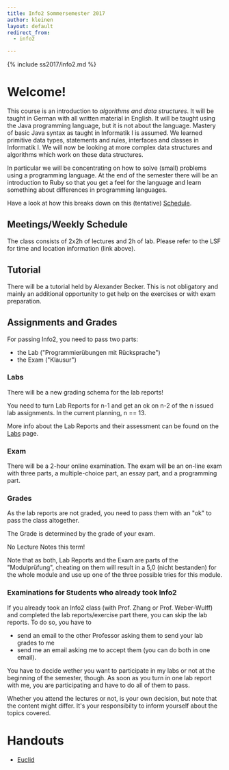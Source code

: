 ```yaml
---
title: Info2 Sommersemester 2017
author: kleinen
layout: default
redirect_from:
  - info2

---
```


{% include ss2017/info2.md %}

# Welcome!

This course is an introduction to *algorithms and data structures*. It will be taught in German with all written material in English. It will be taught using the Java programming language, but it is not about the language. Mastery of basic Java syntax as taught in Informatik I is assumed. We learned primitive data types, statements and rules, interfaces and classes in Informatik I. We will now be looking at more complex data structures and algorithms which work on these data structures.

In particular we will be concentrating on how to solve (small) problems using a programming language. At the end of the semester there will be an introduction to
Ruby so that you get a feel for the language and learn something about differences in programming languages.

Have a look at how this breaks down on this (tentative) [Schedule](schedule).

## Meetings/Weekly Schedule

The class consists of 2x2h of lectures and 2h of lab. Please refer to the LSF for time and location information (link above).

## Tutorial

There will be a tutorial held by Alexander Becker. This is not obligatory and mainly an additional opportunity to get help on the exercises or with exam preparation.

## Assignments and Grades

For passing Info2, you need to pass two parts:

- the Lab ("Programmierübungen mit Rücksprache")
- the Exam ("Klausur")

### Labs
There will be a new grading schema for the lab reports!

You need to turn Lab Reports for n-1 and get an ok on n-2 of the n issued lab assignments. In the current planning, n == 13.

More info about the Lab Reports and their assessment can be found on the [Labs](labs) page.

### Exam

There will be a 2-hour online examination. The exam will be an on-line exam with three parts, a multiple-choice part, an essay part, and a programming part.

### Grades

As the lab reports are not graded, you need to pass them with an "ok" to pass the class altogether.

The Grade is determined by the grade of your exam.

No Lecture Notes this term!

Note that as both, Lab Reports and the Exam are parts of the "Modulprüfung", cheating on them will result in a 5,0 (nicht bestanden) for the whole module and use up one of the three possible tries for this module.

### Examinations for Students who already took Info2

If you already took an Info2 class (with Prof. Zhang or Prof. Weber-Wulff) and completed the lab reports/exercise part there, you can skip the lab reports. To do so, you have to
- send an email to the other Professor asking them to send your lab grades to me
- send me an email asking me to accept them (you can do both in one email).

You have to decide wether you want to participate in my labs or not at the beginning of the semester, though. As soon as you turn in one lab report with me, you are participating and have to do all of them to pass.

Whether you attend the lectures or not, is your own decision, but note that the content might differ. It's your responsibilty to inform yourself about the topics covered.

# Handouts

* [Euclid](handouts/euclid)
